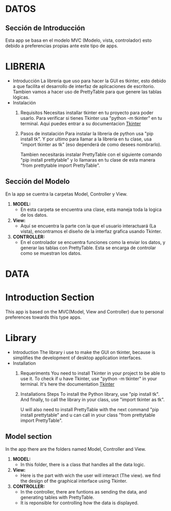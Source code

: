 # DATOS

## Sección de Introducción
Esta app se basa en el modelo MVC (Modelo, vista, controlador) esto debido a preferencias propias ante este tipo de apps. 

# LIBRERIA
- Introducción
  La libreria que uso para hacer la GUI es tkinter, esto debido a que facilita el desarrollo de interfaz de aplicaciones de escritorio.
  Tambien vamos a hacer uso de PrettyTable para que genere las tablas lógicas.
- Instalación
  1. Requisitos
     Necesitas installar tkinter en tu proyecto para poder usarlo. Para verificar si tienes Tkinter usa "python -m tkinter" en tu terminal.
     Aqui puedes entrar a su documentacion [Tkinter](https://docs.python.org/3/library/tkinter.html)
  
  3. Pasos de instalación
     Para instalar la libreria de python usa "pip install tk".
     Y por ultimo para llamar a la libreria en tu clase, usa "import tkinter as tk" (eso dependerá de como desees nombrarlo).
     
     Tambien necesitarás instalar PrettyTable con el siguiente comando "pip install prettytable" y lo llamaras en tu clase de esta manera "from prettytable import PrettyTable".

## Sección del Modelo
En la app se cuentra la carpetas Model, Controller y View.

1. **MODEL:**
   - En esta carpeta se encuentra una clase, esta maneja toda la logica de los datos.
2. **View:**
   - Aquí se encuentra la parte con la que el usuario interactuará (La vista), encontramos el diseño de la interfaz grafica usando Tkinter.
3. **CONTROLLER:**
   - En el controlador se encuentra funciones como la enviar los datos, y generar las tablas con PrettyTable.
     Esta se encarga de controlar como se muestran los datos.

# DATA

# Introduction Section
This app is based on the MVC(Model, View and Controller) due to personal preferences towards this type apps.

# Library
- Introduction
  The library i use to make the GUI on tkinter, because is simplifies the development of desktop application interfaces.
- Installation
  1. Requeriments 
     You need to install Tkinter in your project to be able to use it. To check if u have Tkinter, use "python -m tkinter" in your terminal.
     It's here the documentation [Tkinter](https://docs.python.org/3/library/tkinter.html)
     
  2. Installations Steps
     To install the Python library, use "pip install tk".
     And finally, to call the library in your class, use "import tkinter as tk".

     U will also need to install PrettyTable with the next command "pip install prettytable" and u can call in your class "from prettytable import PrettyTable".

## Model section
In the app there are the folders named Model, Controller and View.
1. **MODEL:**
   - In this folder, there is a class that handles all the data logic.
2. **View:**
   - Here is the part with wich the user will interact (The view). we find the design of the graphical interface using Tkinter.
3. **CONTROLLER:**
   - In the controller, there are funtions as sending the data, and generating tables with PrettyTable.
   - It is reponsible for controlling how the data is displayed.
